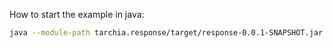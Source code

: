 How to start the example in java:
```bash
java --module-path tarchia.response/target/response-0.0.1-SNAPSHOT.jar:tarchia.greeting/target/greeting-0.0.1-SNAPSHOT.jar --module neo.client/neo.client.HelloModules

```

